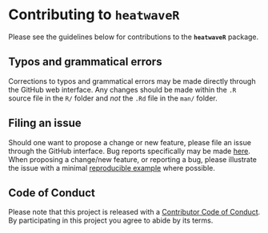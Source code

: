 # Contributing to __`heatwaveR`__

Please see the guidelines below for contributions to the __`heatwaveR`__ package.

## Typos and grammatical errors

Corrections to typos and grammatical errors may be made directly through the GitHub web interface. Any changes should be made within the `.R` source file in the `R/` folder and _not_ the `.Rd` file in the `man/` folder.

## Filing an issue

Should one want to propose a change or new feature, please file an issue through the GitHub interface. Bug reports specifically may be made [here](https://github.com/robwschlegel/heatwaveR/issues). When proposing a change/new feature, or reporting a bug, please illustrate the issue with a minimal [reproducible example](https://www.tidyverse.org/help/#reprex) where possible.

## Code of Conduct

Please note that this project is released with a [Contributor Code of Conduct](CODE_OF_CONDUCT.md). By participating in this project you agree to abide by its terms.
